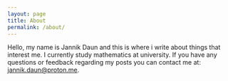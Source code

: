 ```yaml
---
layout: page
title: About
permalink: /about/
---
```

Hello,
my name is Jannik Daun and this is where i write about things that interest me.
I currently study mathematics at university.
If you have any questions or feedback regarding my posts you can contact me at: jannik.daun@proton.me.
